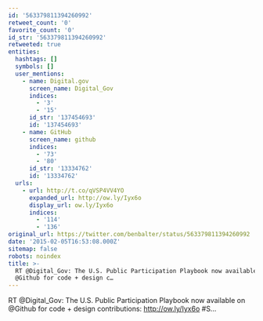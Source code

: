 ```yaml
---
id: '563379811394260992'
retweet_count: '0'
favorite_count: '0'
id_str: '563379811394260992'
retweeted: true
entities:
  hashtags: []
  symbols: []
  user_mentions:
    - name: Digital.gov
      screen_name: Digital_Gov
      indices:
        - '3'
        - '15'
      id_str: '137454693'
      id: '137454693'
    - name: GitHub
      screen_name: github
      indices:
        - '73'
        - '80'
      id_str: '13334762'
      id: '13334762'
  urls:
    - url: http://t.co/qVSP4VV4YO
      expanded_url: http://ow.ly/Iyx6o
      display_url: ow.ly/Iyx6o
      indices:
        - '114'
        - '136'
original_url: https://twitter.com/benbalter/status/563379811394260992
date: '2015-02-05T16:53:08.000Z'
sitemap: false
robots: noindex
title: >-
  RT @Digital_Gov: The U.S. Public Participation Playbook now available on
  @Github for code + design c…
---
```


RT @Digital_Gov: The U.S. Public Participation Playbook now available on @Github for code + design contributions: http://ow.ly/Iyx6o #S…